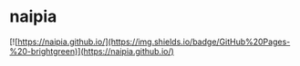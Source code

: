 # naipia

[![https://naipia.github.io/](https://img.shields.io/badge/GitHub%20Pages-%20-brightgreen)](https://naipia.github.io/)
